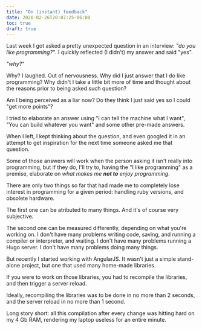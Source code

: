 ```yaml
---
title: "On (instant) feedback"
date: 2020-02-26T20:07:25-06:00
toc: true
draft: true
---
```


Last week I got asked a pretty unexpected question in an interview: _"do you
like programming?"_. I quickly reflected (I didn't) my answer and said "yes".

_"why?"_

Why? I laughed. Out of nervousness. Why did I just answer that I do like
programming? Why didn't I take a little bit more of time and thought about the
reasons prior to being asked such question?

Am I being perceived as a liar now? Do they think I just said yes so I could
"get more points"?

I tried to elaborate an answer using "I can tell the machine what I want", "You
can build whatever you want" and some other pre-made answers.

When I left, I kept thinking about the question, and even googled it in an
attempt to get inspiration for the next time someone asked me that question.

Some of those answers will work when the person asking it isn't really into
programming, but if they do, I'll try to, having the "I like programming" as a
premise, elaborate on _what makes me **not to** enjoy programming_.

There are only two things so far that had made me to completely lose interest in
programming for a given period: handling ruby versions, and obsolete hardware.

The first one can be atributed to many things. And it's of course very
subjective.

The second one can be measured differently, depending on what you're working on.
I don't have many problems writing code, saving, and running a compiler or
interpreter, and waiting. I don't have many problems running a Hugo server. I
don't have many problems doing many things.

But recently I started working with AngularJS. It wasn't just a simple
stand-alone project, but one that used many home-made libraries.

If you were to work on those libraries, you had to recompile the libraries, and
then trigger a server reload.

Ideally, recompiling the libraries was to be done in no more than 2 seconds, and
the server reload in no more than 1 second.

Long story short: all this compilation after every change was hitting hard on my
4 Gb RAM, rendering my laptop useless for an entire minute.

